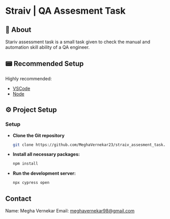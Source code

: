 # Straiv | QA Assesment Task

## 📜 About

Stariv assessment task is a small task given to check the manual and automation skill ability of a QA engineer.

## 📟 Recommended Setup

Highly recommended:

- [VSCode](https://code.visualstudio.com/)
- [Node](https://nodejs.org/en/download/package-manager)

## ⚙ Project Setup

### Setup

- **Clone the Git repository**

  ```bash
  git clone https://github.com/MeghaVernekar23/straiv_assesment_task.git
  ```

- **Install all necessary packages:**

  ```bash
  npm install
  ```

- **Run the development server:**

  ```bash
  npx cypress open
  ```

## Contact

Name: Megha Vernekar
Email: meghavernekar98@gmail.com